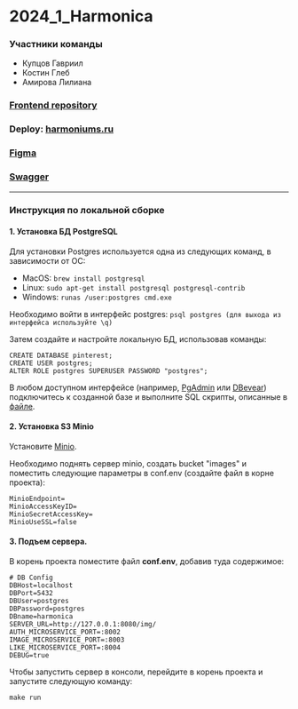# 2024_1_Harmonica
### Участники команды
* Купцов Гавриил
* Костин Глеб
* Амирова Лилиана
### [Frontend repository](https://github.com/frontend-park-mail-ru/2024_1_Harmonica)
### Deploy: [harmoniums.ru](https://harmoniums.ru/)
### [Figma](https://www.figma.com/design/zRx9iBFVMZe01acfiQyfzO/My-Pinterest?node-id=0-1&t=4PLYeUGCXQmhgaCB-0)
### [Swagger](https://harmoniums.ru:8080/swagger/)
---
### Инструкция по локальной сборке
#### 1. Установка БД PostgreSQL
Для установки Postgres используется одна из следующих команд, в зависимости от ОС: 
* MacOS:
`brew install postgresql`
* Linux:
`sudo apt-get install postgresql postgresql-contrib`
* Windows:
`runas /user:postgres cmd.exe`

Необходимо войти в интерфейс postgres:
`psql postgres (для выхода из интерфейса используйте \q)`

Затем создайте и настройте локальную БД, использовав команды:
```
CREATE DATABASE pinterest;
CREATE USER postgres;
ALTER ROLE postgres SUPERUSER PASSWORD "postgres";
```

В любом доступном интерфейсе (например, [PgAdmin](https://www.pgadmin.org/download/) или [DBevear](https://dbeaver.io/download/)) подключитесь к созданной базе и выполните SQL скрипты, описанные в [файле](../main/db/migrations/initDB.sql).
#### 2. Установка S3 Minio
Установите [Minio](https://min.io/). 

Необходимо поднять сервер minio, создать bucket "images" и поместить следующие параметры в conf.env (создайте файл в корне проекта):
```
MinioEndpoint=
MinioAccessKeyID=
MinioSecretAccessKey=
MinioUseSSL=false
```

#### 3. Подъем сервера.
В корень проекта поместите файл **conf.env**, добавив туда содержимое: 
```env
# DB Config
DBHost=localhost
DBPort=5432
DBUser=postgres
DBPassword=postgres
DBname=harmonica
SERVER_URL=http://127.0.0.1:8080/img/
AUTH_MICROSERVICE_PORT=:8002
IMAGE_MICROSERVICE_PORT=:8003
LIKE_MICROSERVICE_PORT=:8004
DEBUG=true
```
Чтобы запустить сервер в консоли, перейдите в корень проекта и запустите следующую команду:

`make run`

